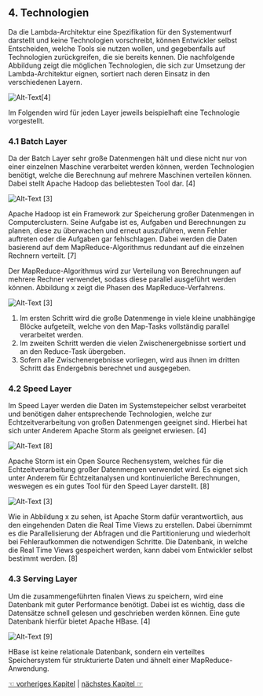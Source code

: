 ## 4. Technologien
Da die Lambda-Architektur eine Spezifikation für den Systementwurf darstellt und keine Technologien vorschreibt, können Entwickler selbst Entscheiden, welche Tools sie nutzen wollen, und gegebenfalls auf Technologien zurückgreifen, die sie bereits kennen. Die nachfolgende Abbildung zeigt die möglichen Technologien, die sich zur Umsetzung der Lambda-Architektur eignen, sortiert nach deren Einsatz in den verschiedenen Layern.

![Alt-Text](/images/Tools.png)[4] 

Im Folgenden wird für jeden Layer jeweils beispielhaft eine Technologie vorgestellt.

### 4.1 Batch Layer
Da der Batch Layer sehr große Datenmengen hält und diese nicht nur von einer einzelnen Maschine verarbeitet werden können, werden Technologien benötigt, welche die Berechnung auf mehrere Maschinen verteilen können. Dabei stellt Apache Hadoop das beliebtesten Tool dar. [4]  

![Alt-Text](/images/hadoop.png) [3] 

Apache Hadoop ist ein Framework zur Speicherung großer Datenmengen in Computerclustern. Seine Aufgabe ist es, Aufgaben und Berechnungen zu planen, diese zu überwachen und erneut auszuführen, wenn Fehler auftreten oder die Aufgaben gar fehlschlagen. Dabei werden die Daten basierend auf dem MapReduce-Algorithmus redundant auf die einzelnen Rechnern verteilt. [7]

Der MapReduce-Algorithmus wird zur Verteilung von Berechnungen auf mehrere Rechner verwendet, sodass diese parallel ausgeführt werden können. Abbildung x zeigt die Phasen des MapReduce-Verfahrens.  

![Alt-Text](/images/MapReduce2.png) [3] 
   

1. Im ersten Schritt wird die große Datenmenge in viele kleine unabhängige Blöcke aufgeteilt, welche von den Map-Tasks vollständig parallel verarbeitet werden.  
2. Im zweiten Schritt werden die vielen Zwischenergebnisse sortiert und an den Reduce-Task übergeben.
3. Sofern alle Zwischenergebnisse vorliegen, wird aus ihnen im dritten Schritt das Endergebnis berechnet und ausgegeben.

### 4.2 Speed Layer
Im Speed Layer werden die Daten im Systemstepeicher selbst verarbeitet und benötigen daher entsprechende Technologien, welche zur Echtzeitverarbeitung von großen Datenmengen geeignet sind. Hierbei hat sich unter Anderem Apache Storm als geeignet erwiesen. [4]

![Alt-Text](/images/storm-logo.png) [8] 

Apache Storm ist ein Open Source Rechensystem, welches für die Echtzeitverarbeitung großer Datenmengen verwendet wird. Es eignet sich unter Anderem für Echtzeitanalysen und kontinuierliche Berechnungen, weswegen es ein gutes Tool für den Speed Layer darstellt. [8]

![Alt-Text](/images/storm2.png) [3]   

Wie in Abbildung x zu sehen, ist Apache Storm dafür verantwortlich, aus den eingehenden Daten die Real Time Views zu erstellen. Dabei übernimmt es die Parallelisierung der Abfragen und die Partitionierung und wiederholt bei Fehleraufkommen die notwendigen Schritte. Die Datenbank, in welche die Real Time Views gespeichert werden, kann dabei vom Entwickler selbst bestimmt werden. [8]

### 4.3 Serving Layer
Um die zusammengeführten finalen Views zu speichern, wird eine Datenbank mit guter Performance benötigt. Dabei ist es wichtig, dass die Datensätze schnell gelesen und geschrieben werden können. Eine gute Datenbank hierfür bietet Apache HBase. [4]

![Alt-Text](/images/hbase-logo.png) [9]  

HBase ist keine relationale Datenbank, sondern ein verteiltes Speichersystem für strukturierte Daten und ähnelt einer MapReduce-Anwendung.

[☜ vorheriges Kapitel](3_Architektur.md)
   |   [nächstes Kapitel ☞](5_Vorteile.md)